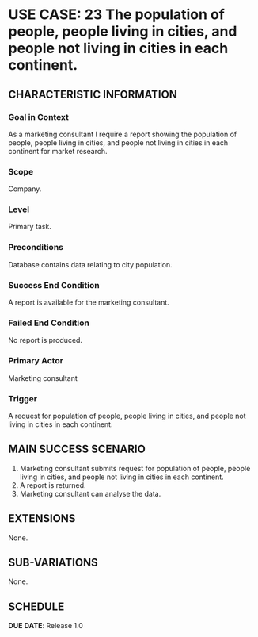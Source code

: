 # USE CASE: 23 The population of people, people living in cities, and people not living in cities in each continent.

## CHARACTERISTIC INFORMATION

### Goal in Context

As a marketing consultant I require a report showing the population of people, people living in cities, and people not living in cities in each continent for market research.

### Scope

Company.

### Level

Primary task.

### Preconditions

Database contains data relating to city population.

### Success End Condition

A report is available for the marketing consultant.

### Failed End Condition

No report is produced.

### Primary Actor

Marketing consultant

### Trigger

A request for population of people, people living in cities, and people not living in cities in each continent.

## MAIN SUCCESS SCENARIO

1. Marketing consultant submits request for population of people, people living in cities, and people not living in cities in each continent.
2. A report is returned.
3. Marketing consultant can analyse the data.

## EXTENSIONS

None.

## SUB-VARIATIONS

None.

## SCHEDULE

**DUE DATE**: Release 1.0